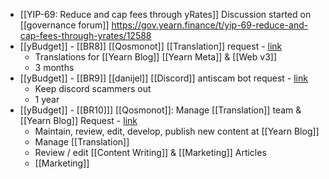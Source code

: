 - [[YIP-69: Reduce and cap fees through yRates]] Discussion started on [[governance forum]] https://gov.yearn.finance/t/yip-69-reduce-and-cap-fees-through-yrates/12588
- [[yBudget]] - [[BR8]] [[Qosmonot]] [[Translation]] request - [link](https://github.com/yearn/budget/issues/73)
    - Translations for [[Yearn Blog]] [[Yearn Meta]] & [[Web v3]]
    - 3 months
- [[yBudget]] - [[BR9]] [[danijel]] [[Discord]] antiscam bot request - [link](https://github.com/yearn/budget/issues/74)
    - Keep discord scammers out
    - 1 year
- [[yBudget]] - [[BR10]]] [[Qosmonot]]: Manage [[Translation]] team & [[Yearn Blog]] Request - [link](https://github.com/yearn/budget/issues/75)
    - Maintain, review, edit, develop, publish new content at [[Yearn Blog]]
    - Manage [[Translation]]
    - Review / edit [[Content Writing]] & [[Marketing]] Articles
    - [[Marketing]]
